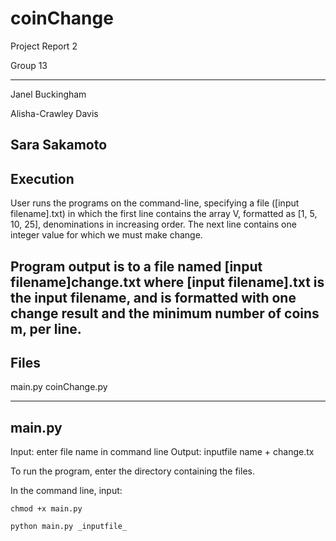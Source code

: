 # coinChange
Project Report 2

Group 13

--------------------------
Janel Buckingham

Alisha-Crawley Davis

Sara Sakamoto
------------------------------------------------------------
Execution
-----------------------------------------------------------
User runs the programs on the command-line, specifying a file ([input filename].txt) in which the
first line contains the array V, formatted as [1, 5, 10, 25], denominations in increasing order.
The next line contains one integer value for which we must make change.

Program output is to a file named [input filename]change.txt where [input filename].txt is the input filename, and is formatted with one change result and the minimum number of coins m, per line. 
-----------------------------------------------------------
Files
-----------------------------------------------------------
main.py
coinChange.py


-----------------------------------------------------------
main.py
-----------------------------------------------------------
Input: enter file name in command line
Output: inputfile name + change.tx

To run the program, enter the directory containing the files.

In the command line, input:

    chmod +x main.py

    python main.py _inputfile_



